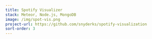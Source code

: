 ```yaml
---
title: Spotify Visualizer
stack: Meteor, Node.js, MongoDB
image: /img/spot-vis.png
project-url: https://github.com/snyderks/spotify-visualization
sort-order: 3
---
```

